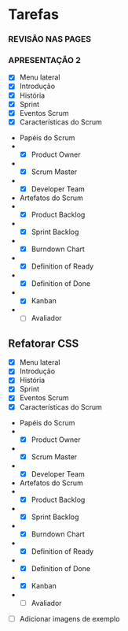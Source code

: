 # Tarefas

### REVISÃO NAS PAGES

### APRESENTAÇÃO 2

-   [x] Menu lateral
-   [x] Introdução 
-   [x] História 
-   [x] Sprint
-   [x] Eventos Scrum 
-   [x] Características do Scrum 
-   Papéis do Scrum
-   -   [x] Product Owner
-   -   [x] Scrum Master
-   -   [x] Developer Team
-   Artefatos do Scrum
-   -   [x] Product Backlog 
-   -   [x] Sprint Backlog 
-   -   [x] Burndown Chart 
-   -   [x] Definition of Ready 
-   -   [x] Definition of Done 
-   -   [x] Kanban 
-   -   [ ] Avaliador

## Refatorar CSS

-   [x] Menu lateral
-   [x] Introdução 
-   [x] História 
-   [x] Sprint
-   [x] Eventos Scrum
-   [x] Características do Scrum
-   Papéis do Scrum
-   -   [x] Product Owner 
-   -   [x] Scrum Master
-   -   [x] Developer Team
-   Artefatos do Scrum
-   -   [x] Product Backlog 
-   -   [x] Sprint Backlog
-   -   [x] Burndown Chart
-   -   [x] Definition of Ready
-   -   [x] Definition of Done 
-   -   [x] Kanban 
-   -   [ ] Avaliador

- [ ] Adicionar imagens de exemplo